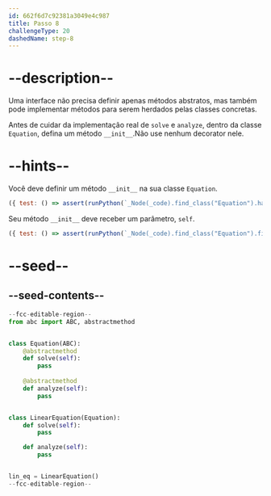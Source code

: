 ```yaml
---
id: 662f6d7c92381a3049e4c987
title: Passo 8
challengeType: 20
dashedName: step-8
---
```


# --description--

Uma interface não precisa definir apenas métodos abstratos, mas também pode implementar métodos para serem herdados pelas classes concretas.

Antes de cuidar da implementação real de `solve` e `analyze`, dentro da classe `Equation`, defina um método `__init__`.Não use nenhum decorator nele.

# --hints--

Você deve definir um método `__init__` na sua classe `Equation`.

```js
({ test: () => assert(runPython(`_Node(_code).find_class("Equation").has_function("__init__")`)) })
```

Seu método `__init__` deve receber um parâmetro, `self`.

```js
({ test: () => assert(runPython(`_Node(_code).find_class("Equation").find_function("__init__").has_args("self")`)) })
```

# --seed--

## --seed-contents--

```py
--fcc-editable-region--
from abc import ABC, abstractmethod


class Equation(ABC):
    @abstractmethod
    def solve(self):
        pass
        
    @abstractmethod
    def analyze(self):
        pass


class LinearEquation(Equation):
    def solve(self):
        pass

    def analyze(self):
        pass


lin_eq = LinearEquation()
--fcc-editable-region--
```
